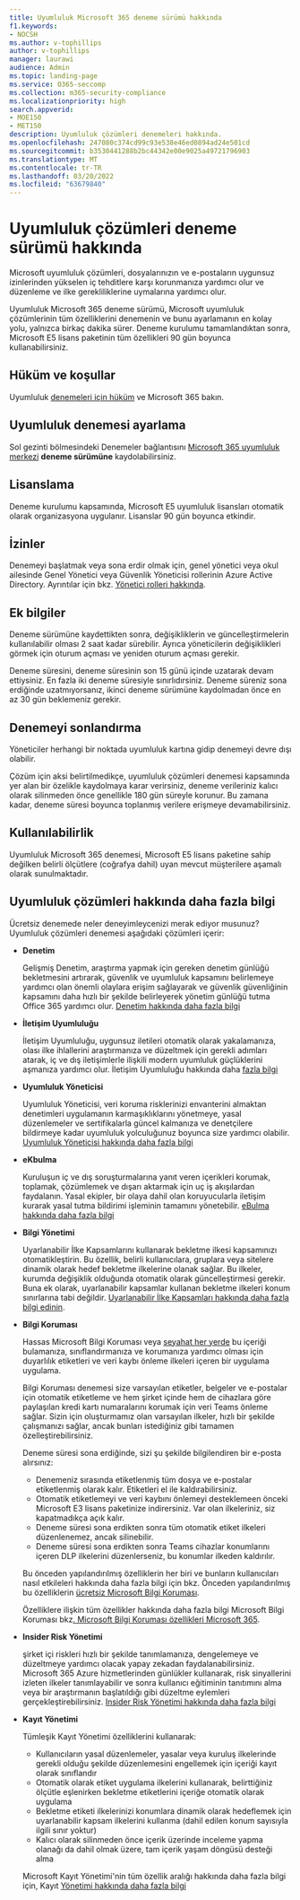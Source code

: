 ```yaml
---
title: Uyumluluk Microsoft 365 deneme sürümü hakkında
f1.keywords:
- NOCSH
ms.author: v-tophillips
author: v-tophillips
manager: laurawi
audience: Admin
ms.topic: landing-page
ms.service: O365-seccomp
ms.collection: m365-security-compliance
ms.localizationpriority: high
search.appverid:
- MOE150
- MET150
description: Uyumluluk çözümleri denemeleri hakkında.
ms.openlocfilehash: 247080c374cd99c93e538e46ed0894ad24e501cd
ms.sourcegitcommit: b3530441288b2bc44342e00e9025a49721796903
ms.translationtype: MT
ms.contentlocale: tr-TR
ms.lasthandoff: 03/20/2022
ms.locfileid: "63679840"
---
```

# <a name="about-the-compliance-solutions-trial"></a>Uyumluluk çözümleri deneme sürümü hakkında

Microsoft uyumluluk çözümleri, dosyalarınızın ve e-postaların uygunsuz izinlerinden yükselen iç tehditlere karşı korunmanıza yardımcı olur ve düzenleme ve ilke gerekliliklerine uymalarına yardımcı olur.

Uyumluluk Microsoft 365 deneme sürümü, Microsoft uyumluluk çözümlerinin tüm özelliklerini denemenin ve bunu ayarlamanın en kolay yolu, yalnızca birkaç dakika sürer. Deneme kurulumu tamamlandıktan sonra, Microsoft E5 lisans paketinin tüm özellikleri 90 gün boyunca kullanabilirsiniz.

## <a name="terms-and-conditions"></a>Hüküm ve koşullar

Uyumluluk [denemeleri için hüküm](terms-conditions.md) ve Microsoft 365 bakın.

## <a name="set-up-a-compliance-trial"></a>Uyumluluk denemesi ayarlama

Sol gezinti bölmesindeki Denemeler bağlantısını [Microsoft 365 uyumluluk merkezi](https://go.microsoft.com/fwlink/p/?linkid=2077149) **deneme sürümüne** kaydolabilirsiniz.

## <a name="licensing"></a>Lisanslama

Deneme kurulumu kapsamında, Microsoft E5 uyumluluk lisansları otomatik olarak organizasyona uygulanır. Lisanslar 90 gün boyunca etkindir.

## <a name="permissions"></a>İzinler

Denemeyi başlatmak veya sona erdir olmak için, genel yönetici veya okul ailesinde Genel Yönetici veya Güvenlik Yöneticisi rollerinin Azure Active Directory. Ayrıntılar için bkz. [Yönetici rolleri hakkında](../admin/add-users/about-admin-roles.md).

## <a name="additional-information"></a>Ek bilgiler

Deneme sürümüne kaydettikten sonra, değişikliklerin ve güncelleştirmelerin kullanılabilir olması 2 saat kadar sürebilir. Ayrıca yöneticilerin değişiklikleri görmek için oturum açması ve yeniden oturum açması gerekir.

Deneme süresini, deneme süresinin son 15 günü içinde uzatarak devam ettiysiniz. En fazla iki deneme süresiyle sınırlıdırsiniz. Deneme süreniz sona erdiğinde uzatmıyorsanız, ikinci deneme sürümüne kaydolmadan önce en az 30 gün beklemeniz gerekir.

## <a name="ending-the-trial"></a>Denemeyi sonlandırma

Yöneticiler herhangi bir noktada uyumluluk kartına gidip denemeyi devre dışı  olabilir.

Çözüm için aksi belirtilmedikçe, uyumluluk çözümleri denemesi kapsamında yer alan bir özelikle kaydolmaya karar verirsiniz, deneme verileriniz kalıcı olarak silinmeden önce genellikle 180 gün süreyle korunur. Bu zamana kadar, deneme süresi boyunca toplanmış verilere erişmeye devamabilirsiniz.

## <a name="availability"></a>Kullanılabilirlik

Uyumluluk Microsoft 365 denemesi, Microsoft E5 lisans paketine sahip değilken belirli ölçütlere (coğrafya dahil) uyan mevcut müşterilere aşamalı olarak sunulmaktadır.

## <a name="learn-more-about-compliance-solutions"></a>Uyumluluk çözümleri hakkında daha fazla bilgi

Ücretsiz denemede neler deneyimleycenizi merak ediyor musunuz? Uyumluluk çözümleri denemesi aşağıdaki çözümleri içerir:

- **Denetim**

  Gelişmiş Denetim, araştırma yapmak için gereken denetim günlüğü bekletmesini artırarak, güvenlik ve uyumluluk kapsamını belirlemeye yardımcı olan önemli olaylara erişim sağlayarak ve güvenlik güvenliğinin kapsamını daha hızlı bir şekilde belirleyerek yönetim günlüğü tutma Office 365 yardımcı olur. [Denetim hakkında daha fazla bilgi](advanced-audit.md)

- **İletişim Uyumluluğu**

  İletişim Uyumluluğu, uygunsuz iletileri otomatik olarak yakalamanıza, olası ilke ihlallerini araştırmanıza ve düzeltmek için gerekli adımları atarak, iç ve dış iletişimlerle ilişkili modern uyumluluk güçlüklerini aşmanıza yardımcı olur. İletişim Uyumluluğu hakkında daha [fazla bilgi](communication-compliance.md)

- **Uyumluluk Yöneticisi**

  Uyumluluk Yöneticisi, veri koruma risklerinizi envanterini almaktan denetimleri uygulamanın karmaşıklıklarını yönetmeye, yasal düzenlemeler ve sertifikalarla güncel kalmanıza ve denetçilere bildirmeye kadar uyumluluk yolculuğunuz boyunca size yardımcı olabilir. [Uyumluluk Yöneticisi hakkında daha fazla bilgi](compliance-manager.md)

- **eKbulma**

  Kuruluşun iç ve dış soruşturmalarına yanıt veren içerikleri korumak, toplamak, çözümlemek ve dışarı aktarmak için  uç iş akışılardan faydalanın. Yasal ekipler, bir olaya dahil olan koruyucularla iletişim kurarak yasal tutma bildirimi işleminin tamamını yönetebilir. [eBulma hakkında daha fazla bilgi](ediscovery.md)

- **Bilgi Yönetimi**

  Uyarlanabilir İlke Kapsamlarını kullanarak bekletme ilkesi kapsamınızı otomatikleştirin. Bu özellik, belirli kullanıcılara, gruplara veya sitelere dinamik olarak hedef bekletme ilkelerine olanak sağlar. Bu ilkeler, kurumda değişiklik olduğunda otomatik olarak güncelleştirmesi gerekir. Buna ek olarak, uyarlanabilir kapsamlar kullanan bekletme ilkeleri konum sınırlarına tabi değildir. [Uyarlanabilir İlke Kapsamları hakkında daha fazla bilgi edinin](create-retention-policies.md).

- **Bilgi Koruması**

  Hassas Microsoft Bilgi Koruması veya [seyahat her yerde](sensitivity-labels.md) bu içeriği bulamanıza, sınıflandırmanıza ve korumanıza yardımcı olması için duyarlılık etiketleri ve veri kaybı önleme ilkeleri içeren bir uygulama uygulama.[](dlp-learn-about-dlp.md)

  Bilgi Koruması denemesi size varsayılan etiketler, belgeler ve e-postalar için otomatik etiketleme ve hem şirket içinde hem de cihazlara göre paylaşılan kredi kartı numaralarını korumak için veri Teams önleme sağlar. Sizin için oluşturmamız olan varsayılan ilkeler, hızlı bir şekilde çalışmanızı sağlar, ancak bunları istediğiniz gibi tamamen özelleştirebilirsiniz.

    Deneme süresi sona erdiğinde, sizi şu şekilde bilgilendiren bir e-posta alırsınız:

  - Denemeniz sırasında etiketlenmiş tüm dosya ve e-postalar etiketlenmiş olarak kalır. Etiketleri el ile kaldırabilirsiniz.
  - Otomatik etiketlemeyi ve veri kaybını önlemeyi desteklemeen önceki Microsoft E3 lisans paketinize indirersiniz. Var olan ilkeleriniz, siz kapatmadıkça açık kalır.
  - Deneme süresi sona erdikten sonra tüm otomatik etiket ilkeleri düzenlenemez, ancak silinebilir.
  - Deneme süresi sona erdikten sonra Teams cihazlar konumlarını içeren DLP ilkelerini düzenlerseniz, bu konumlar ilkeden kaldırılır.

  Bu önceden yapılandırılmış özelliklerin her biri ve bunların kullanıcıları nasıl etkileleri hakkında daha fazla bilgi için bkz. Önceden yapılandırılmış bu özelliklerin [ücretsiz Microsoft Bilgi Koruması](mip-easy-trials.md).

  Özelliklere ilişkin tüm özellikler hakkında daha fazla bilgi Microsoft Bilgi Koruması bkz[. Microsoft Bilgi Koruması özellikleri Microsoft 365](information-protection.md).

- **Insider Risk Yönetimi**

  şirket içi riskleri hızlı bir şekilde tanımlamanıza, dengelemeye ve düzeltmeye yardımcı olacak yapay zekadan faydalanabilirsiniz. Microsoft 365 Azure hizmetlerinden günlükler kullanarak, risk sinyallerini izleten ilkeler tanımlayabilir ve sonra kullanıcı eğitiminin tanıtımını alma veya bir araştırmanın başlatıldığı gibi düzeltme eylemleri gerçekleştirebilirsiniz. [Insider Risk Yönetimi hakkında daha fazla bilgi](insider-risk-management-solution-overview.md)

<!--
- **privacy management**

    Privacy management helps your organization understand and manage the personal data in your Microsoft 365 environment, remediate potential privacy risks, and fulfill subject rights requests. [Learn more](/privacy/solutions/privacymanagement/privacy-management)
-->

- **Kayıt Yönetimi**

  Tümleşik Kayıt Yönetimi özelliklerini kullanarak:
  - Kullanıcıların yasal düzenlemeler, yasalar veya kuruluş ilkelerinde gerekli olduğu şekilde düzenlemesini engellemek için içeriği kayıt olarak sınıflandır
  - Otomatik olarak etiket uygulama ilkelerini kullanarak, belirttiğiniz ölçütle eşlenirken bekletme etiketlerini içeriğe otomatik olarak uygulama
  - Bekletme etiketi ilkelerinizi konumlara dinamik olarak hedeflemek için uyarlanabilir kapsam ilkelerini kullanma (dahil edilen konum sayısıyla ilgili sınır yoktur)
  - Kalıcı olarak silinmeden önce içerik üzerinde inceleme yapma olanağı da dahil olmak üzere, tam içerik yaşam döngüsü desteği alma

  Microsoft Kayıt Yönetimi'nin tüm özellik aralığı hakkında daha fazla bilgi için, Kayıt [Yönetimi hakkında daha fazla bilgi](records-management.md)
